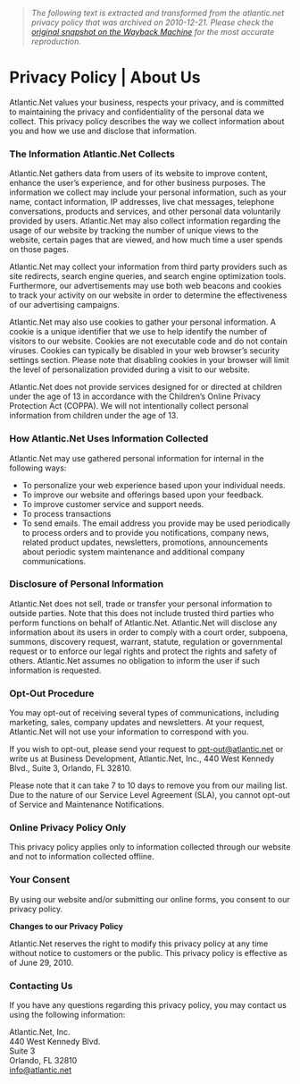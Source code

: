 > *The following text is extracted and transformed from the atlantic.net privacy policy that was archived on 2010-12-21. Please check the [original snapshot on the Wayback Machine](https://web.archive.org/web/20101221073132id_/http%3A//www.atlantic.net/About-Us/Privacy-Policy.html) for the most accurate reproduction.*

# Privacy Policy | About Us

Atlantic.Net values your business, respects your privacy, and is committed to maintaining the privacy and confidentiality of the personal data we collect. This privacy policy describes the way we collect information about you and how we use and disclose that information.

### The Information Atlantic.Net Collects

Atlantic.Net gathers data from users of its website to improve content, enhance the user’s experience, and for other business purposes. The information we collect may include your personal information, such as your name, contact information, IP addresses, live chat messages, telephone conversations, products and services, and other personal data voluntarily provided by users. Atlantic.Net may also collect information regarding the usage of our website by tracking the number of unique views to the website, certain pages that are viewed, and how much time a user spends on those pages.

Atlantic.Net may collect your information from third party providers such as site redirects, search engine queries, and search engine optimization tools. Furthermore, our advertisements may use both web beacons and cookies to track your activity on our website in order to determine the effectiveness of our advertising campaigns.

Atlantic.Net may also use cookies to gather your personal information. A cookie is a unique identifier that we use to help identify the number of visitors to our website. Cookies are not executable code and do not contain viruses. Cookies can typically be disabled in your web browser’s security settings section. Please note that disabling cookies in your browser will limit the level of personalization provided during a visit to our website.

Atlantic.Net does not provide services designed for or directed at children under the age of 13 in accordance with the Children’s Online Privacy Protection Act (COPPA). We will not intentionally collect personal information from children under the age of 13.

### How Atlantic.Net Uses Information Collected

Atlantic.Net may use gathered personal information for internal in the following ways: 

  * To personalize your web experience based upon your individual needs.
  * To improve our website and offerings based upon your feedback.
  * To improve customer service and support needs.
  * To process transactions
  * To send emails. The email address you provide may be used periodically to process orders and to provide you notifications, company news, related product updates, newsletters, promotions, announcements about periodic system maintenance and additional company communications.



### Disclosure of Personal Information

Atlantic.Net does not sell, trade or transfer your personal information to outside parties. Note that this does not include trusted third parties who perform functions on behalf of Atlantic.Net. Atlantic.Net will disclose any information about its users in order to comply with a court order, subpoena, summons, discovery request, warrant, statute, regulation or governmental request or to enforce our legal rights and protect the rights and safety of others. Atlantic.Net assumes no obligation to inform the user if such information is requested.

### Opt-Out Procedure

You may opt-out of receiving several types of communications, including marketing, sales, company updates and newsletters. At your request, Atlantic.Net will not use your information to correspond with you.

If you wish to opt-out, please send your request to [opt-out@atlantic.net](mailto:opt-out@atlantic.net) or write us at Business Development, Atlantic.Net, Inc., 440 West Kennedy Blvd., Suite 3, Orlando, FL 32810.

Please note that it can take 7 to 10 days to remove you from our mailing list. Due to the nature of our Service Level Agreement (SLA), you cannot opt-out of Service and Maintenance Notifications.

### Online Privacy Policy Only

This privacy policy applies only to information collected through our website and not to information collected offline.

### Your Consent

By using our website and/or submitting our online forms, you consent to our privacy policy.

**Changes to our Privacy Policy**

Atlantic.Net reserves the right to modify this privacy policy at any time without notice to customers or the public. This privacy policy is effective as of June 29, 2010.

### Contacting Us

If you have any questions regarding this privacy policy, you may contact us using the following information:

Atlantic.Net, Inc.   
440 West Kennedy Blvd.   
Suite 3   
Orlando, FL 32810   
[info@atlantic.net](mailto:info@atlantic.net)
